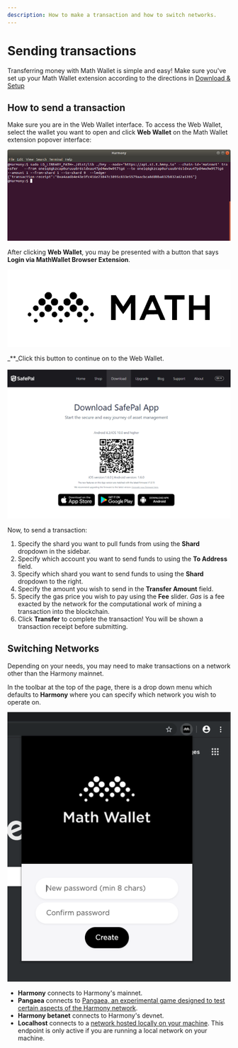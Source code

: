 ```yaml
---
description: How to make a transaction and how to switch networks.
---
```


# Sending transactions

Transferring money with Math Wallet is simple and easy! Make sure you've set up your Math Wallet extension according to the directions in [Download & Setup](https://docs.harmony.one/home/wallet-guides/mathwallet/download-and-setup)

## How to send a transaction

Make sure you are in the Web Wallet interface. To access the Web Wallet, select the wallet you want to open and click **Web Wallet** on the Math Wallet extension popover interface:

![](../../.gitbook/assets/image%20%2815%29.png)

After clicking **Web Wallet**, you may be presented with a button that says **Login via MathWallet Browser Extension**. 

![](../../.gitbook/assets/image%20%283%29.png)

_\*\*_Click this button to continue on to the Web Wallet.

![](../../.gitbook/assets/image%20%286%29.png)

Now, to send a transaction:

1. Specify the shard you want to pull funds from using the **Shard** dropdown in the sidebar.
2. Specify which account you want to send funds to using the **To Address** field.
3. Specify which shard you want to send funds to using the **Shard** dropdown to the right.
4. Specify the amount you wish to send in the **Transfer Amount** field.
5. Specify the gas price you wish to pay using the **Fee** slider. _Gas_ is a fee exacted by the network for the computational work of mining a transaction into the blockchain.
6. Click **Transfer** to complete the transaction! You will be shown a transaction receipt before submitting.

## Switching Networks

Depending on your needs, you may need to make transactions on a network other than the Harmony mainnet.

In the toolbar at the top of the page, there is a drop down menu which defaults to **Harmony** where you can specify which network you wish to operate on.

![](../../.gitbook/assets/image%20%2825%29.png)

* **Harmony** connects to Harmony's mainnet.
* **Pangaea** connects to [Pangaea, an experimental game designed to test certain aspects of the Harmony network](https://docs.harmony.one/pangaea/).
* **Harmony betanet** connects to Harmony's devnet.
* **Localhost** connects to a [network hosted locally on your machine](https://github.com/harmony-one/harmony/). This endpoint is only active if you are running a local network on your machine.

